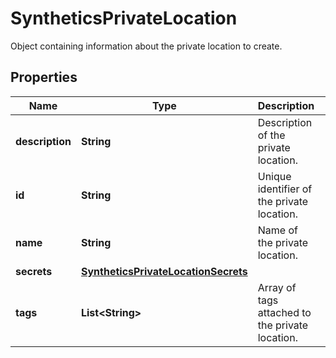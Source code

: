 

# SyntheticsPrivateLocation

Object containing information about the private location to create.

## Properties

Name | Type | Description | Notes
------------ | ------------- | ------------- | -------------
**description** | **String** | Description of the private location. | 
**id** | **String** | Unique identifier of the private location. |  [optional] [readonly]
**name** | **String** | Name of the private location. | 
**secrets** | [**SyntheticsPrivateLocationSecrets**](SyntheticsPrivateLocationSecrets.md) |  |  [optional]
**tags** | **List&lt;String&gt;** | Array of tags attached to the private location. | 



